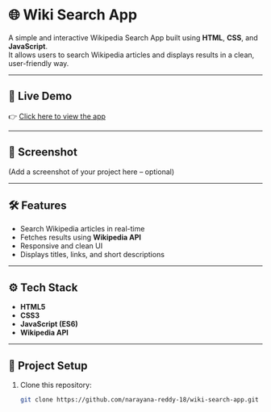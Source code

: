 # 🌐 Wiki Search App

A simple and interactive Wikipedia Search App built using **HTML**, **CSS**, and **JavaScript**.  
It allows users to search Wikipedia articles and displays results in a clean, user-friendly way.

---

## 🚀 Live Demo
👉 [Click here to view the app](https://searchtool.ccbp.tech/)

---

## 📸 Screenshot
(Add a screenshot of your project here – optional)

---

## 🛠️ Features
- Search Wikipedia articles in real-time  
- Fetches results using **Wikipedia API**  
- Responsive and clean UI  
- Displays titles, links, and short descriptions  

---

## ⚙️ Tech Stack
- **HTML5**
- **CSS3**
- **JavaScript (ES6)**
- **Wikipedia API**

---

## 📂 Project Setup
1. Clone this repository:
   ```bash
   git clone https://github.com/narayana-reddy-18/wiki-search-app.git
